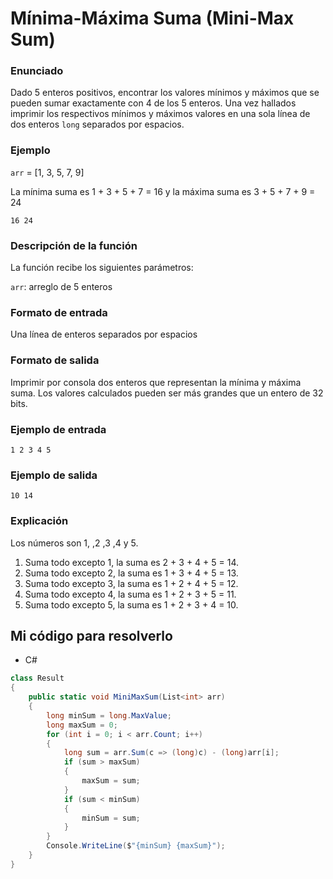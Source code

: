 # Mínima-Máxima Suma (Mini-Max Sum)

### Enunciado

Dado 5 enteros positivos, encontrar los valores mínimos y máximos que se pueden sumar exactamente con 4  de los 5 enteros. Una vez hallados imprimir los respectivos mínimos y máximos valores en una sola línea de dos enteros `long` separados por espacios.

### Ejemplo

`arr` = [1, 3, 5, 7, 9]

La mínima suma es 1 + 3 + 5 + 7 = 16 y la máxima suma es 3 + 5 + 7 + 9 = 24

```
16 24
```

### Descripción de la función

La función recibe los siguientes parámetros:

`arr`: arreglo de 5 enteros

### Formato de entrada

Una línea de enteros separados por espacios

### Formato de salida

Imprimir por consola dos enteros que representan la mínima y máxima suma. Los valores calculados pueden ser más grandes que un entero de 32 bits.

### Ejemplo de entrada

```
1 2 3 4 5
```

### Ejemplo de salida

```
10 14
```

### Explicación

Los números son 1, ,2 ,3 ,4 y 5. 

1. Suma todo excepto 1, la suma es 2  + 3 + 4 + 5 = 14.
2. Suma todo excepto 2, la suma es 1 + 3 + 4 + 5 = 13.
3. Suma todo excepto 3, la suma es 1 + 2 + 4 + 5 = 12.
4. Suma todo excepto 4, la suma es 1 + 2 + 3 + 5 = 11.
5. Suma todo excepto 5, la suma es 1 + 2 + 3 + 4 = 10.

## Mi código para resolverlo

- C#

```csharp
class Result
{
    public static void MiniMaxSum(List<int> arr)
    {
        long minSum = long.MaxValue;
        long maxSum = 0;
        for (int i = 0; i < arr.Count; i++)
        {
            long sum = arr.Sum(c => (long)c) - (long)arr[i];
            if (sum > maxSum)
            {
                maxSum = sum;
            }
            if (sum < minSum)
            {
                minSum = sum;
            }
        }
        Console.WriteLine($"{minSum} {maxSum}");
    }
}
```